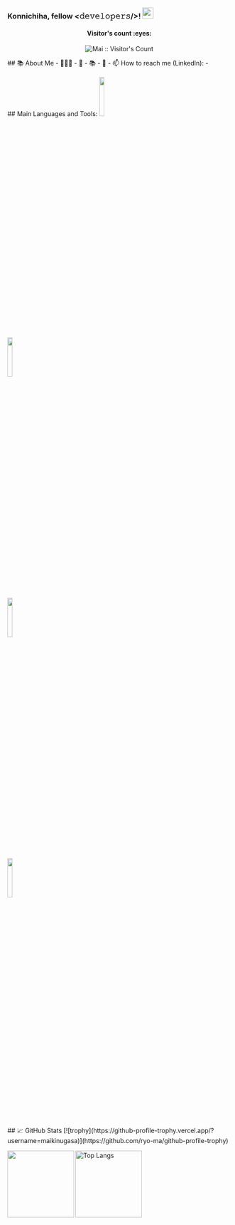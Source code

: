 
<!--
**maikinugasa/maikinugasa** is a ✨ _special_ ✨ repository because its `README.md` (this file) appears on your GitHub profile.

Here are some ideas to get you started:

- 🔭 I’m currently working on ...
- 🌱 I’m currently learning ...
- 👯 I’m looking to collaborate on ...
- 🤔 I’m looking for help with ...
- 💬 Ask me about ...
- 📫 How to reach me: ...
- 😄 Pronouns: ...
- ⚡ Fun fact: ...
-->
### Konnichiha, fellow <𝚍𝚎𝚟𝚎𝚕𝚘𝚙𝚎𝚛𝚜/>! <img src="https://media.giphy.com/media/hvRJCLFzcasrR4ia7z/giphy.gif" width="25px">
<h4 align="center">Visitor's count :eyes:</h4>
<p align="center"><img src="https://profile-counter.glitch.me/{maikinugasa}/count.svg" alt="Mai :: Visitor's Count" /></p>
## 📚 About Me 
- 👨🏽‍💻 
- 🌱 
- 📚 
- 📝
- 📫 How to reach me (LinkedIn): 
- 
<br />
<br />
## Main Languages and Tools:
<code><img width="15%" src="https://www.vectorlogo.zone/logos/php/php-ar21.svg"></code>
<br />
<code><img width="15%" src="https://www.vectorlogo.zone/logos/laravel/laravel-ar21.svg"></code>
<br />
<code><img width="15%" src="https://www.vectorlogo.zone/logos/mysql/mysql-ar21.svg"></code>
<br />
<code><img width="15%" src="https://www.vectorlogo.zone/logos/git-scm/git-scm-ar21.svg"></code>
<br />
<br />
## 📈 GitHub Stats
[![trophy](https://github-profile-trophy.vercel.app/?username=maikinugasa)](https://github.com/ryo-ma/github-profile-trophy)
<p align="left">  
<a href="https://github.com/anuraghazra/github-readme-stats">
  <img align="left" height="150px" src="https://github-readme-stats.vercel.app/api?username=maikinugasa&theme=react&show_icons=true" />
</a>
<img alt="Top Langs" height="150px" src="https://github-readme-stats.vercel.app/api/top-langs/?username=maikinugasa&layout=compact&count_private=true&show_icons=true&show_icons=true&theme=onedark" />

